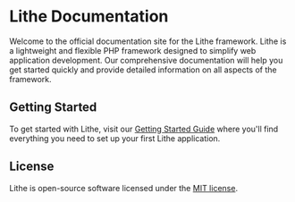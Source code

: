 # Lithe Documentation

Welcome to the official documentation site for the Lithe framework. Lithe is a lightweight and flexible PHP framework designed to simplify web application development. Our comprehensive documentation will help you get started quickly and provide detailed information on all aspects of the framework.

## Getting Started

To get started with Lithe, visit our [Getting Started Guide](https://lithecore.vercel.app/docs/getting-started/introduction) where you'll find everything you need to set up your first Lithe application.

## License

Lithe is open-source software licensed under the [MIT license](https://opensource.org/licenses/MIT).